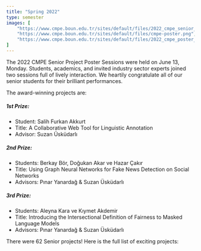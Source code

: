 ```yaml
---
title: "Spring 2022"
type: semester
images: [
    "https://www.cmpe.boun.edu.tr/sites/default/files/2022_cmpe_senior_project_prizes.jpg",
    "https://www.cmpe.boun.edu.tr/sites/default/files/cmpe-poster.png",
    "https://www.cmpe.boun.edu.tr/sites/default/files/2022_cmpe_poster_session.jpg"
]
---
```


The 2022 CMPE Senior Project Poster Sessions were held on June 13, Monday. Students, academics, and invited industry sector experts joined two sessions full of lively interaction. We heartily congratulate all of our senior students for their brilliant performances. 

The award-winning projects are:

##### 1st Prize:
* Student: Salih Furkan Akkurt
* Title: A Collaborative Web Tool for Linguistic Annotation
* Advisor: Suzan  Üsküdarlı

##### 2nd Prize:
* Students: Berkay Bör, Doğukan Akar ve Hazar Çakır 
* Title: Using Graph Neural Networks for Fake News Detection on Social Networks
* Advisors: Pınar Yanardağ & Suzan Üsküdarlı

##### 3rd Prize:
* Students: Aleyna Kara ve Kıymet Akdemir
* Title: Introducing the Intersectional Definition of Fairness to Masked Language Models
* Advisors: Pınar Yanardağ & Suzan Üsküdarlı

There were 62 Senior projects!  Here is the full list of exciting projects: